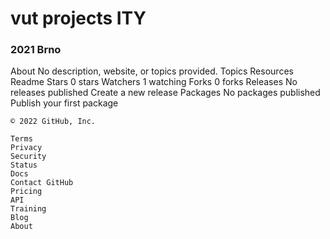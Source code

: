 # vut projects ITY
### 2021 Brno
About
No description, website, or topics provided.
Topics
Resources
Readme
Stars
0 stars
Watchers
1 watching
Forks
0 forks
Releases
No releases published
Create a new release
Packages
No packages published
Publish your first package

    © 2022 GitHub, Inc.

    Terms
    Privacy
    Security
    Status
    Docs
    Contact GitHub
    Pricing
    API
    Training
    Blog
    About


